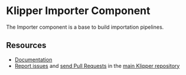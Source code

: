 Klipper Importer Component
==========================

The Importer component is a base to build importation pipelines.

Resources
---------

- [Documentation](https://doc.klipper.dev/components/importer)
- [Report issues](https://github.com/klipperdev/klipper/issues)
  and [send Pull Requests](https://github.com/klipperdev/klipper/pulls)
  in the [main Klipper repository](https://github.com/klipperdev/klipper)
